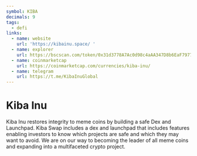 ```yaml
---
symbol: KIBA
decimals: 9
tags:
  - defi
links:
  - name: website
    url: 'https://kibainu.space/ '
  - name: explorer
    url: https://bscscan.com/token/0x31d3778A7Ac0d98c4aAA347D8b6EaF7977448341
  - name: coinmarketcap
    url: https://coinmarketcap.com/currencies/kiba-inu/
  - name: telegram
    url: https://t.me/KibaInuGlobal
---
```


# Kiba Inu

Kiba Inu restores integrity to meme coins by building a safe Dex and Launchpad. Kiba Swap includes a dex and launchpad that includes features enabling investors to know which projects are safe and which they may want to avoid. We are on our way to becoming the leader of all meme coins and expanding into a multifaceted crypto project.
